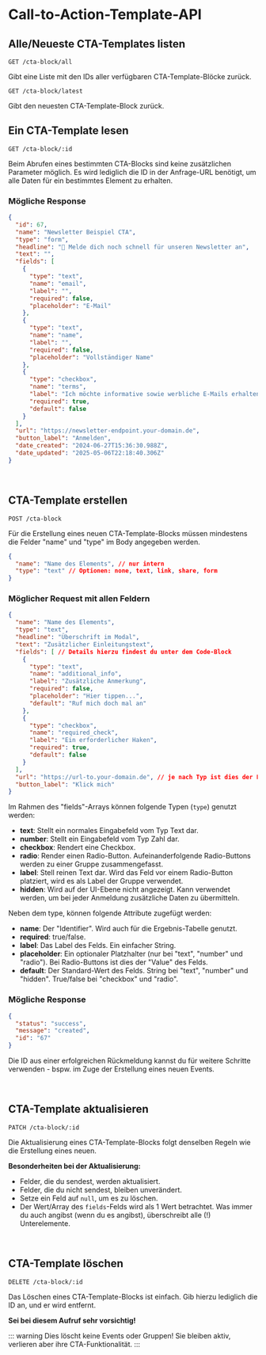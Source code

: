# Call-to-Action-Template-API

## Alle/Neueste CTA-Templates listen

```
GET /cta-block/all
```

Gibt eine Liste mit den IDs aller verfügbaren CTA-Template-Blöcke zurück.

```
GET /cta-block/latest
```

Gibt den neuesten CTA-Template-Block zurück.

## Ein CTA-Template lesen

```
GET /cta-block/:id
```

Beim Abrufen eines bestimmten CTA-Blocks sind keine zusätzlichen Parameter möglich. Es wird lediglich die ID in der Anfrage-URL benötigt, um alle Daten für ein bestimmtes Element zu erhalten.

### Mögliche Response

```json
{
  "id": 67,
  "name": "Newsletter Beispiel CTA",
  "type": "form",
  "headline": "🥰 Melde dich noch schnell für unseren Newsletter an",
  "text": "",
  "fields": [
    {
      "type": "text",
      "name": "email",
      "label": "",
      "required": false,
      "placeholder": "E-Mail"
    },
    {
      "type": "text",
      "name": "name",
      "label": "",
      "required": false,
      "placeholder": "Vollständiger Name"
    },
    {
      "type": "checkbox",
      "name": "terms",
      "label": "Ich möchte informative sowie werbliche E-Mails erhalten.",
      "required": true,
      "default": false
    }
  ],
  "url": "https://newsletter-endpoint.your-domain.de",
  "button_label": "Anmelden",
  "date_created": "2024-06-27T15:36:30.988Z",
  "date_updated": "2025-05-06T22:18:40.306Z"
}
```

<br />

## CTA-Template erstellen

```
POST /cta-block
```

Für die Erstellung eines neuen CTA-Template-Blocks müssen mindestens die Felder "name" und "type" im Body angegeben werden.

```json
{
  "name": "Name des Elements", // nur intern
  "type": "text" // Optionen: none, text, link, share, form
}
```

### Möglicher Request mit allen Feldern

```json
{
  "name": "Name des Elements",
  "type": "text",
  "headline": "Überschrift im Modal",
  "text": "Zusätzlicher Einleitungstext",
  "fields": [ // Details hierzu findest du unter dem Code-Block
    {
      "type": "text",
      "name": "additional_info",
      "label": "Zusätzliche Anmerkung",
      "required": false,
      "placeholder": "Hier tippen...",
      "default": "Ruf mich doch mal an"
    },
    {
      "type": "checkbox",
      "name": "required_check",
      "label": "Ein erforderlicher Haken",
      "required": true,
      "default": false
    }
  ],
  "url": "https://url-to.your-domain.de", // je nach Typ ist dies der Link oder Endpunkt für die Formulardaten
  "button_label": "Klick mich"
}
```

Im Rahmen des "fields"-Arrays können folgende Typen (`type`) genutzt werden:
* **text**: Stellt ein normales Eingabefeld vom Typ Text dar.
* **number**: Stellt ein Eingabefeld vom Typ Zahl dar.
* **checkbox**: Rendert eine Checkbox.
* **radio**: Render einen Radio-Button. Aufeinanderfolgende Radio-Buttons werden zu einer Gruppe zusammengefasst.
* **label**: Stell reinen Text dar. Wird das Feld vor einem Radio-Button platziert, wird es als Label der Gruppe verwendet.
* **hidden**: Wird auf der UI-Ebene nicht angezeigt. Kann verwendet werden, um bei jeder Anmeldung zusätzliche Daten zu übermitteln.

Neben dem type, können folgende Attribute zugefügt werden:
* **name**: Der "Identifier". Wird auch für die Ergebnis-Tabelle genutzt.
* **required**: true/false.
* **label**: Das Label des Felds. Ein einfacher String.
* **placeholder**: Ein optionaler Platzhalter (nur bei "text", "number" und "radio"). Bei Radio-Buttons ist dies der "Value" des Felds.
* **default**: Der Standard-Wert des Felds. String bei "text", "number" und "hidden". True/false bei "checkbox" und "radio".

### Mögliche Response

```json
{
  "status": "success",
  "message": "created",
  "id": "67"
}
```

Die ID aus einer erfolgreichen Rückmeldung kannst du für weitere Schritte verwenden - bspw. im Zuge der Erstellung eines neuen Events.

<br />

## CTA-Template aktualisieren

```
PATCH /cta-block/:id
```

Die Aktualisierung eines CTA-Template-Blocks folgt denselben Regeln wie die Erstellung eines neuen.

**Besonderheiten bei der Aktualisierung:**
- Felder, die du sendest, werden aktualisiert.
- Felder, die du nicht sendest, bleiben unverändert.
- Setze ein Feld auf `null`, um es zu löschen.
- Der Wert/Array des `fields`-Felds wird als 1 Wert betrachtet. Was immer du auch angibst (wenn du es angibst), überschreibt alle (!) Unterelemente.

<br />

## CTA-Template löschen

```
DELETE /cta-block/:id
```

Das Löschen eines CTA-Template-Blocks ist einfach. Gib hierzu lediglich die ID an, und er wird entfernt.

**Sei bei diesem Aufruf sehr vorsichtig!**

::: warning Dies löscht keine Events oder Gruppen!
Sie bleiben aktiv, verlieren aber ihre CTA-Funktionalität.
:::
